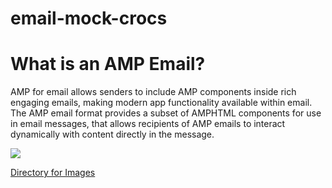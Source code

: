 # email-mock-crocs

<h1>What is an AMP Email?</h1>

AMP for email allows senders to include AMP components inside rich engaging emails, making modern app functionality available within email. The AMP email format provides a subset of AMPHTML components for use in email messages, that allows recipients of AMP emails to interact dynamically with content directly in the message.


<img src="https://upload.wikimedia.org/wikipedia/commons/thumb/f/fb/Crocs_wordmark.svg/2560px-Crocs_wordmark.svg.png">


<a href="https://file-directory-for-ampmails.netlify.app"> Directory for Images </a>


